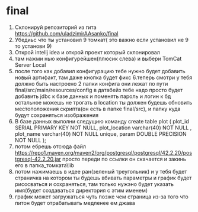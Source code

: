 # final
1. Склонируй репозиторий из гита
https://github.com/uladzimirAAsanko/final
2. Убедиьс что ты установил 9 томкат( это важно если установил не 9 то установи 9)
3. Открой intelij idea и открой проект который склонировал 
4. там нажми нью конфигурейшен(плюсик слева) и выбери TomCat Server Local
5. после того как добавил конфигурацию тебе нужно будет добавить новый артифакт, там даже кнопка будет фикс
6.теперь смотри у тебя должно быть настроено 2 папки конфига они лежат по пути final/src/main/resources/config в датабейз тебе надо просто будет добавить jdbc к базе данных и поменять пароль и логин к бд
остальное можешь не трогать в location ты должен будешь обновить местоположения скрипта(он есть в папке final/src), и папку куда будут сохраняться изображения
7. В базе данных выполни следущию команду
create table plot (
                      plot_id SERIAL PRIMARY KEY  NOT NULL,
                      plot_location varchar(40) NOT NULL ,
                      plot_name varchar(40) NOT NULL unique,
                      param DOUBLE PRECISION NOT NULL
);
8. потом ебрешь отсюда файл https://repo1.maven.org/maven2/org/postgresql/postgresql/42.2.20/postgresql-42.2.20.jar просто переди по ссылки он скачается и закинь его в папка_томката\lib
9. потом нажимаешь в идее ран(зеленый треугольник) и у тебя будет страничка на котором ты будешь вбивать параметры и график будет рисосваться и сохраняться, там только нужэно будет указать имя(будет создаваться директория с этим именем)
10. график может загружаться чуть позже чем страница из-за того что питон будет отрабатывать медленее ем джава
